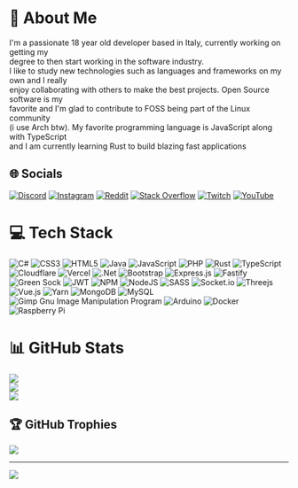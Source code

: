 # 💫 About Me
I'm a passionate 18 year old developer based in Italy, currently working on getting my<br>degree to then start working in the software industry.<br>I like to study new technologies such as languages and frameworks on my own and I really<br>enjoy collaborating with others to make the best projects. Open Source software is my<br>favorite and I'm glad to contribute to FOSS being part of the Linux community<br>(i use Arch btw). My favorite programming language is JavaScript along with TypeScript<br>and I am currently learning Rust to build blazing fast applications


## 🌐 Socials
[![Discord](https://img.shields.io/badge/Discord-%237289DA.svg?logo=discord&logoColor=white)](https://lookup.guru/295310535107280908) [![Instagram](https://img.shields.io/badge/Instagram-%23E4405F.svg?logo=Instagram&logoColor=white)](https://instagram.com/iquickdev) [![Reddit](https://img.shields.io/badge/Reddit-%23FF4500.svg?logo=Reddit&logoColor=white)](https://reddit.com/user/iquickgaming) [![Stack Overflow](https://img.shields.io/badge/-Stackoverflow-FE7A16?logo=stack-overflow&logoColor=white)](https://stackoverflow.com/users/13183946) [![Twitch](https://img.shields.io/badge/Twitch-%239146FF.svg?logo=Twitch&logoColor=white)](https://twitch.tv/iquickdev) [![YouTube](https://img.shields.io/badge/YouTube-%23FF0000.svg?logo=YouTube&logoColor=white)](https://youtube.com/@UCx4CwACEcmjcSr6ZUMx5Jig) 

# 💻 Tech Stack
![C#](https://img.shields.io/badge/c%23-%23239120.svg?style=for-the-badge&logo=c-sharp&logoColor=white) ![CSS3](https://img.shields.io/badge/css3-%231572B6.svg?style=for-the-badge&logo=css3&logoColor=white) ![HTML5](https://img.shields.io/badge/html5-%23E34F26.svg?style=for-the-badge&logo=html5&logoColor=white) ![Java](https://img.shields.io/badge/java-%23ED8B00.svg?style=for-the-badge&logo=java&logoColor=white) ![JavaScript](https://img.shields.io/badge/javascript-%23323330.svg?style=for-the-badge&logo=javascript&logoColor=%23F7DF1E) ![PHP](https://img.shields.io/badge/php-%23777BB4.svg?style=for-the-badge&logo=php&logoColor=white) ![Rust](https://img.shields.io/badge/rust-%23000000.svg?style=for-the-badge&logo=rust&logoColor=white) ![TypeScript](https://img.shields.io/badge/typescript-%23007ACC.svg?style=for-the-badge&logo=typescript&logoColor=white) ![Cloudflare](https://img.shields.io/badge/Cloudflare-F38020?style=for-the-badge&logo=Cloudflare&logoColor=white) ![Vercel](https://img.shields.io/badge/vercel-%23000000.svg?style=for-the-badge&logo=vercel&logoColor=white) ![.Net](https://img.shields.io/badge/.NET-5C2D91?style=for-the-badge&logo=.net&logoColor=white) ![Bootstrap](https://img.shields.io/badge/bootstrap-%23563D7C.svg?style=for-the-badge&logo=bootstrap&logoColor=white) ![Express.js](https://img.shields.io/badge/express.js-%23404d59.svg?style=for-the-badge&logo=express&logoColor=%2361DAFB) ![Fastify](https://img.shields.io/badge/fastify-%23000000.svg?style=for-the-badge&logo=fastify&logoColor=white) ![Green Sock](https://img.shields.io/badge/green%20sock-88CE02?style=for-the-badge&logo=greensock&logoColor=white) ![JWT](https://img.shields.io/badge/JWT-black?style=for-the-badge&logo=JSON%20web%20tokens) ![NPM](https://img.shields.io/badge/NPM-%23000000.svg?style=for-the-badge&logo=npm&logoColor=white) ![NodeJS](https://img.shields.io/badge/node.js-6DA55F?style=for-the-badge&logo=node.js&logoColor=white) ![SASS](https://img.shields.io/badge/SASS-hotpink.svg?style=for-the-badge&logo=SASS&logoColor=white) ![Socket.io](https://img.shields.io/badge/Socket.io-black?style=for-the-badge&logo=socket.io&badgeColor=010101) ![Threejs](https://img.shields.io/badge/threejs-black?style=for-the-badge&logo=three.js&logoColor=white) ![Vue.js](https://img.shields.io/badge/vuejs-%2335495e.svg?style=for-the-badge&logo=vuedotjs&logoColor=%234FC08D) ![Yarn](https://img.shields.io/badge/yarn-%232C8EBB.svg?style=for-the-badge&logo=yarn&logoColor=white) ![MongoDB](https://img.shields.io/badge/MongoDB-%234ea94b.svg?style=for-the-badge&logo=mongodb&logoColor=white) ![MySQL](https://img.shields.io/badge/mysql-%2300f.svg?style=for-the-badge&logo=mysql&logoColor=white) ![Gimp Gnu Image Manipulation Program](https://img.shields.io/badge/Gimp-657D8B?style=for-the-badge&logo=gimp&logoColor=FFFFFF) ![Arduino](https://img.shields.io/badge/-Arduino-00979D?style=for-the-badge&logo=Arduino&logoColor=white) ![Docker](https://img.shields.io/badge/docker-%230db7ed.svg?style=for-the-badge&logo=docker&logoColor=white) ![Raspberry Pi](https://img.shields.io/badge/-RaspberryPi-C51A4A?style=for-the-badge&logo=Raspberry-Pi)
# 📊 GitHub Stats
![](https://github-readme-stats.vercel.app/api?username=iQuickDev&theme=tokyonight&hide_border=false&include_all_commits=true&count_private=true)<br/>
![](https://github-readme-streak-stats.herokuapp.com/?user=iQuickDev&theme=tokyonight&hide_border=false)<br/>
![](https://github-readme-stats.vercel.app/api/top-langs/?username=iQuickDev&theme=tokyonight&hide_border=false&include_all_commits=true&count_private=true&layout=compact)

## 🏆 GitHub Trophies
![](https://github-profile-trophy.vercel.app/?username=iQuickDev&theme=dracula&no-frame=false&no-bg=true&margin-w=4)

---
[![](https://visitcount.itsvg.in/api?id=iQuickDev&icon=6&color=3)](https://visitcount.itsvg.in)

<!-- Proudly created with GPRM ( https://gprm.itsvg.in ) -->
